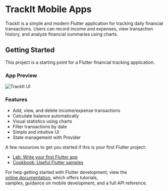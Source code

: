 # TrackIt Mobile Apps

TrackIt is a simple and modern Flutter application for tracking daily financial transactions. Users can record income and expenses, view transaction history, and analyze financial summaries using charts.

## Getting Started

This project is a starting point for a Flutter financial tracking application.

### App Preview

![TrackIt UI](screenshots/trackit.png)

### Features

- Add, view, and delete income/expense transactions
- Calculate balance automatically
- Visual statistics using charts
- Filter transactions by date
- Simple and intuitive UI
- State management with Provider

A few resources to get you started if this is your first Flutter project:

- [Lab: Write your first Flutter app](https://docs.flutter.dev/get-started/codelab)
- [Cookbook: Useful Flutter samples](https://docs.flutter.dev/cookbook)

For help getting started with Flutter development, view the  
[online documentation](https://docs.flutter.dev/), which offers tutorials,  
samples, guidance on mobile development, and a full API reference.

